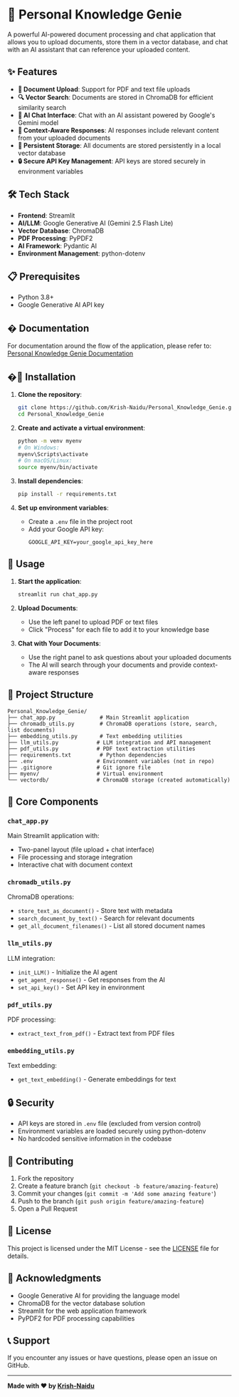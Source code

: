 # 🧠 Personal Knowledge Genie

A powerful AI-powered document processing and chat application that allows you to upload documents, store them in a vector database, and chat with an AI assistant that can reference your uploaded content.

## ✨ Features

- **📁 Document Upload**: Support for PDF and text file uploads
- **🔍 Vector Search**: Documents are stored in ChromaDB for efficient similarity search
- **💬 AI Chat Interface**: Chat with an AI assistant powered by Google's Gemini model
- **🧠 Context-Aware Responses**: AI responses include relevant content from your uploaded documents
- **💾 Persistent Storage**: All documents are stored persistently in a local vector database
- **🔒 Secure API Key Management**: API keys are stored securely in environment variables

## 🛠️ Tech Stack

- **Frontend**: Streamlit
- **AI/LLM**: Google Generative AI (Gemini 2.5 Flash Lite)
- **Vector Database**: ChromaDB
- **PDF Processing**: PyPDF2
- **AI Framework**: Pydantic AI
- **Environment Management**: python-dotenv

## 📋 Prerequisites

- Python 3.8+
- Google Generative AI API key

## � Documentation

For documentation around the flow of the application, please refer to: [Personal Knowledge Genie Documentation](docs/Personal_Knowledge_Genie.pdf)

## �🚀 Installation

1. **Clone the repository**:
   ```bash
   git clone https://github.com/Krish-Naidu/Personal_Knowledge_Genie.git
   cd Personal_Knowledge_Genie
   ```

2. **Create and activate a virtual environment**:
   ```bash
   python -m venv myenv
   # On Windows:
   myenv\Scripts\activate
   # On macOS/Linux:
   source myenv/bin/activate
   ```

3. **Install dependencies**:
   ```bash
   pip install -r requirements.txt
   ```

4. **Set up environment variables**:
   - Create a `.env` file in the project root
   - Add your Google API key:
     ```
     GOOGLE_API_KEY=your_google_api_key_here
     ```

## 🎯 Usage

1. **Start the application**:
   ```bash
   streamlit run chat_app.py
   ```

2. **Upload Documents**:
   - Use the left panel to upload PDF or text files
   - Click "Process" for each file to add it to your knowledge base

3. **Chat with Your Documents**:
   - Use the right panel to ask questions about your uploaded documents
   - The AI will search through your documents and provide context-aware responses

## 📁 Project Structure

```
Personal_Knowledge_Genie/
├── chat_app.py              # Main Streamlit application
├── chromadb_utils.py        # ChromaDB operations (store, search, list documents)
├── embedding_utils.py       # Text embedding utilities
├── llm_utils.py            # LLM integration and API management
├── pdf_utils.py            # PDF text extraction utilities
├── requirements.txt         # Python dependencies
├── .env                    # Environment variables (not in repo)
├── .gitignore              # Git ignore file
├── myenv/                  # Virtual environment
└── vectordb/               # ChromaDB storage (created automatically)
```

## 🔧 Core Components

### `chat_app.py`
Main Streamlit application with:
- Two-panel layout (file upload + chat interface)
- File processing and storage integration
- Interactive chat with document context

### `chromadb_utils.py`
ChromaDB operations:
- `store_text_as_document()` - Store text with metadata
- `search_document_by_text()` - Search for relevant documents
- `get_all_document_filenames()` - List all stored document names

### `llm_utils.py`
LLM integration:
- `init_LLM()` - Initialize the AI agent
- `get_agent_response()` - Get responses from the AI
- `set_api_key()` - Set API key in environment

### `pdf_utils.py`
PDF processing:
- `extract_text_from_pdf()` - Extract text from PDF files

### `embedding_utils.py`
Text embedding:
- `get_text_embedding()` - Generate embeddings for text

## 🔒 Security

- API keys are stored in `.env` file (excluded from version control)
- Environment variables are loaded securely using python-dotenv
- No hardcoded sensitive information in the codebase

## 🤝 Contributing

1. Fork the repository
2. Create a feature branch (`git checkout -b feature/amazing-feature`)
3. Commit your changes (`git commit -m 'Add some amazing feature'`)
4. Push to the branch (`git push origin feature/amazing-feature`)
5. Open a Pull Request

## 📝 License

This project is licensed under the MIT License - see the [LICENSE](LICENSE) file for details.

## 🙏 Acknowledgments

- Google Generative AI for providing the language model
- ChromaDB for the vector database solution
- Streamlit for the web application framework
- PyPDF2 for PDF processing capabilities

## 📞 Support

If you encounter any issues or have questions, please open an issue on GitHub.

---

**Made with ❤️ by [Krish-Naidu](https://github.com/Krish-Naidu)**

